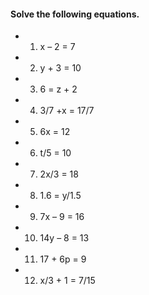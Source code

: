 #### Solve the following equations.
* 1. x – 2 = 7 
* 2. y + 3 = 10 
* 3. 6 = z + 2
* 4. 3/7 +x = 17/7
* 5. 6x = 12 
* 6. t/5 = 10
* 7. 2x/3 = 18
* 8. 1.6 = y/1.5
* 9. 7x – 9 = 16
* 10. 14y – 8 = 13 
* 11. 17 + 6p = 9 
* 12. x/3 + 1 = 7/15
